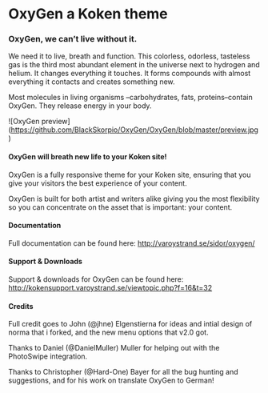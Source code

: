 # OxyGen a Koken theme
### OxyGen, we can’t live without it.

We need it to live, breath and function. This colorless, odorless, tasteless gas is the third most abundant element in the universe next to hydrogen and helium. It changes everything it touches. It forms compounds with almost everything it contacts and creates something new.

Most molecules in living organisms –carbohydrates, fats, proteins–contain OxyGen. They release energy in your body.

![OxyGen preview] (https://github.com/BlackSkorpio/OxyGen/OxyGen/blob/master/preview.jpg)
#### OxyGen will breath new life to your Koken site!

OxyGen is a fully responsive theme for your Koken site, ensuring that you give your visitors the best experience of your content.

OxyGen is built for both artist and writers alike giving you the most flexibility so you can concentrate on the asset that is important: your content.

#### Documentation
Full documentation can be found here: http://varoystrand.se/sidor/oxygen/

#### Support & Downloads
Support & downloads for OxyGen can be found here: http://kokensupport.varoystrand.se/viewtopic.php?f=16&t=32

#### Credits
Full credit goes to John (@jhne) Elgenstierna for ideas and intial design of norma that i forked, and the new menu options that v2.0 got.

Thanks to Daniel (@DanielMuller) Muller for helping out with the PhotoSwipe integration.

Thanks to Christopher (@Hard-One) Bayer for all the bug hunting and suggestions, and for his work on translate OxyGen to German!
